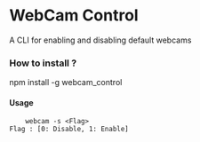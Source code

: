 # WebCam Control
A CLI for enabling and disabling default webcams
### How to install ?
npm install -g webcam_control
#### Usage 
        webcam -s <Flag>
    Flag : [0: Disable, 1: Enable]